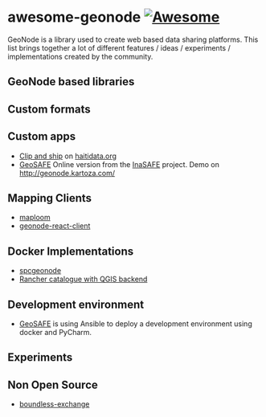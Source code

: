 # awesome-geonode  [![Awesome](https://cdn.rawgit.com/sindresorhus/awesome/d7305f38d29fed78fa85652e3a63e154dd8e8829/media/badge.svg)](https://github.com/sindresorhus/awesome)

GeoNode is a library used to create web based data sharing platforms. This list brings together a lot of different features / ideas / experiments / implementations created by the community.

## GeoNode based libraries

## Custom formats

## Custom apps
 - [Clip and ship](https://github.com/HaitiData/haitidata) on [haitidata.org](http://haitidata.org/)
 - [GeoSAFE](https://github.com/kartoza/docker-geosafe) Online version from the [InaSAFE](http://inasafe.org) project. Demo on http://geonode.kartoza.com/

## Mapping Clients
 - [maploom](https://github.com/ROGUE-JCTD/django-maploom)
 - [geonode-react-client](https://github.com/GeoNode/geonode-client)

## Docker Implementations
 - [spcgeonode](https://github.com/olivierdalang/SPCgeonode)
 - [Rancher catalogue with QGIS backend](https://github.com/kartoza/kartoza-rancher-catalogue)

## Development environment
 - [GeoSAFE](https://github.com/kartoza/docker-geosafe) is using Ansible to deploy a development environment using docker and PyCharm.

## Experiments

## Non Open Source

 - [boundless-exchange](https://boundlessgeo.com/boundless-exchange/)
